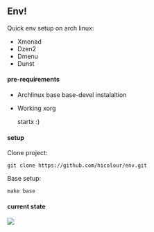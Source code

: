 ## Env! 

Quick env setup on arch linux:

* Xmonad 
* Dzen2 
* Dmenu 
* Dunst  


#### pre-requirements

* Archlinux base base-devel instalaltion 

* Working xorg
	
	
	startx :)




#### setup

Clone project:

	git clone https://github.com/hicolour/env.git


Base setup: 

    make base



#### current state


<img src="https://raw.github.com/hicolour/env/master/screen.png" />

